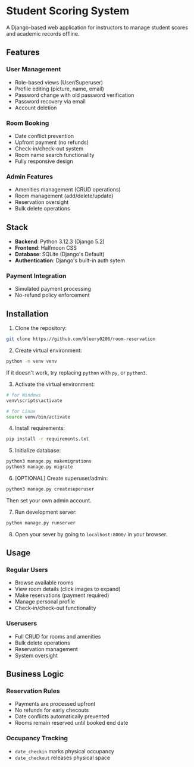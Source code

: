 # Student Scoring System

A Django-based web application for instructors to manage student scores and academic records offline.

## Features
### User Management
- Role-based views (User/Superuser)
- Profile editing (picture, name, email)
- Password change with old password verification
- Password recovery via email
- Account deletion
  
### Room Booking
- Date conflict prevention
- Upfront payment (no refunds)
- Check-in/check-out system
- Room name search functionality
- Fully responsive design

### Admin Features
- Amenities management (CRUD operations)
- Room management (add/delete/update)
- Reservation oversight
- Bulk delete operations
  
## Stack
- **Backend**: Python 3.12.3 (Django 5.2)
- **Frontend**: Halfmoon CSS
- **Database**: SQLite (Django's Default)
- **Authentication**: Django's built-in auth sytem

### Payment Integration
- Simulated payment processing
- No-refund policy enforcement

## Installation

1. Clone the repository:
``` bash
git clone https://github.com/bluery0206/room-reservation
```

2. Create virtual environment:
``` bash
python -m venv venv
```
   If it doesn't work, try replacing `python` with `py`, or `python3`.

3. Activate the virtual environment:
``` bash
# for Windows
venv\scripts\activate
```
``` bash
# for Linux
source venv/bin/activate
```

4. Install requirements:
``` bash
pip install -r requirements.txt
```

5. Initialize database:
``` bash
python3 manage.py makemigrations
python3 manage.py migrate
```

6. [OPTIONAL] Create superuser/admin:
``` bash
python3 manage.py createsuperuser
```  
   Then set your own admin account.

7. Run development server:
``` bash
python manage.py runserver
```

8. Open your sever by going to `localhost:8000/` in your browser.

## Usage

### Regular Users
- Browse available rooms
- View room details (click images to expand)
- Make reservations (payment required)
- Manage personal profile
- Check-in/check-out functionality

### Userusers
- Full CRUD for rooms and amenities
- Bulk delete operations
- Reservation management
- System oversight

## Business Logic
### Reservation Rules
- Payments are processed upfront
- No refunds for early checouts
- Date conflicts automatically prevented
- Rooms remain reserved until booked end date

### Occupancy Tracking
- `date_checkin` marks physical occupancy
- `date_checkout` releases physical space
